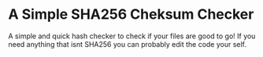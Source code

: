 # A Simple SHA256 Cheksum Checker
A simple and quick hash checker to check if your files are good to go!
If you need anything that isnt SHA256 you can probably edit the code your self.